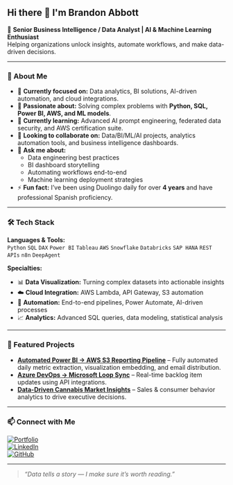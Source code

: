## Hi there 👋 I'm Brandon Abbott

🎯 **Senior Business Intelligence / Data Analyst | AI & Machine Learning Enthusiast**  
Helping organizations unlock insights, automate workflows, and make data-driven decisions.  

---

### 🚀 About Me
- 🔭 **Currently focused on:** Data analytics, BI solutions, AI-driven automation, and cloud integrations.  
- 🧠 **Passionate about:** Solving complex problems with **Python, SQL, Power BI, AWS, and ML models**.  
- 🌱 **Currently learning:** Advanced AI prompt engineering, federated data security, and AWS certification suite.  
- 👯 **Looking to collaborate on:** Data/BI/ML/AI projects, analytics automation tools, and business intelligence dashboards.  
- 💬 **Ask me about:**  
  - Data engineering best practices  
  - BI dashboard storytelling  
  - Automating workflows end-to-end  
  - Machine learning deployment strategies  
- ⚡ **Fun fact:** I’ve been using Duolingo daily for over **4 years** and have professional Spanish proficiency.  

---

### 🛠 Tech Stack
**Languages & Tools:**  
`Python` `SQL` `DAX` `Power BI` `Tableau` `AWS` `Snowflake` `Databricks` `SAP HANA` `REST APIs` `n8n` `DeepAgent`  

**Specialties:**  
- 📊 **Data Visualization:** Turning complex datasets into actionable insights  
- ☁️ **Cloud Integration:** AWS Lambda, API Gateway, S3 automation  
- 🧩 **Automation:** End-to-end pipelines, Power Automate, AI-driven processes  
- 📈 **Analytics:** Advanced SQL queries, data modeling, statistical analysis  

---

### 📌 Featured Projects
- **[Automated Power BI → AWS S3 Reporting Pipeline](#)** – Fully automated daily metric extraction, visualization embedding, and email distribution.  
- **[Azure DevOps → Microsoft Loop Sync](#)** – Real-time backlog item updates using API integrations.  
- **[Data-Driven Cannabis Market Insights](#)** – Sales & consumer behavior analytics to drive executive decisions.  

---

### 📫 Connect with Me
[![Portfolio](https://img.shields.io/badge/Portfolio-000?style=for-the-badge&logo=About.me&logoColor=white)](https://brandon-abbott.com)  
[![LinkedIn](https://img.shields.io/badge/LinkedIn-0e76a8?style=for-the-badge&logo=linkedin&logoColor=white)](https://linkedin.com/in/brandon-abbott)  
[![GitHub](https://img.shields.io/badge/GitHub-171515?style=for-the-badge&logo=github&logoColor=white)](https://github.com/brandon-atl)  

---

> _“Data tells a story — I make sure it’s worth reading.”_  
